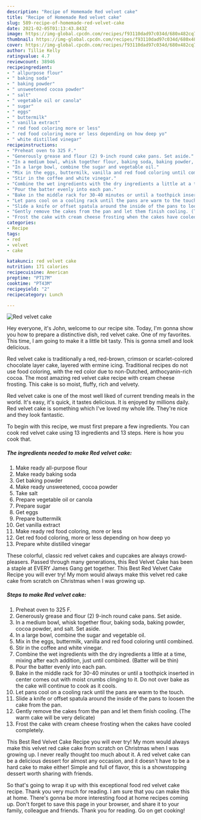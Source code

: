 ```yaml
---
description: "Recipe of Homemade Red velvet cake"
title: "Recipe of Homemade Red velvet cake"
slug: 589-recipe-of-homemade-red-velvet-cake
date: 2021-02-05T01:13:43.843Z
image: https://img-global.cpcdn.com/recipes/f93110dad97c034d/680x482cq70/red-velvet-cake-recipe-main-photo.jpg
thumbnail: https://img-global.cpcdn.com/recipes/f93110dad97c034d/680x482cq70/red-velvet-cake-recipe-main-photo.jpg
cover: https://img-global.cpcdn.com/recipes/f93110dad97c034d/680x482cq70/red-velvet-cake-recipe-main-photo.jpg
author: Tillie Kelly
ratingvalue: 4.7
reviewcount: 38946
recipeingredient:
- " allpurpose flour"
- " baking soda"
- " baking powder"
- " unsweetened cocoa powder"
- " salt"
- " vegetable oil or canola"
- " sugar"
- " eggs"
- " buttermilk"
- " vanilla extract"
- " red food coloring more or less"
- " red food coloring more or less depending on how deep yo"
- " white distilled vinegar"
recipeinstructions:
- "Preheat oven to 325 F."
- "Generously grease and flour (2) 9-inch round cake pans. Set aside."
- "In a medium bowl, whisk together flour, baking soda, baking powder, cocoa powder, and salt. Set aside."
- "In a large bowl, combine the sugar and vegetable oil."
- "Mix in the eggs, buttermilk, vanilla and red food coloring until combined."
- "Stir in the coffee and white vinegar."
- "Combine the wet ingredients with the dry ingredients a little at a time, mixing after each addition, just until combined. (Batter will be thin)"
- "Pour the batter evenly into each pan."
- "Bake in the middle rack for 30-40 minutes or until a toothpick inserted in center comes out with moist crumbs clinging to it. Do not over bake as the cake will continue to cook as it cools."
- "Let pans cool on a cooling rack until the pans are warm to the touch."
- "Slide a knife or offset spatula around the inside of the pans to loosen the cake from the pan."
- "Gently remove the cakes from the pan and let them finish cooling. (The warm cake will be very delicate)"
- "Frost the cake with cream cheese frosting when the cakes have cooled completely."
categories:
- Recipe
tags:
- red
- velvet
- cake

katakunci: red velvet cake 
nutrition: 171 calories
recipecuisine: American
preptime: "PT17M"
cooktime: "PT43M"
recipeyield: "2"
recipecategory: Lunch

---
```



![Red velvet cake](https://img-global.cpcdn.com/recipes/f93110dad97c034d/680x482cq70/red-velvet-cake-recipe-main-photo.jpg)

Hey everyone, it's John, welcome to our recipe site. Today, I'm gonna show you how to prepare a distinctive dish, red velvet cake. One of my favorites. This time, I am going to make it a little bit tasty. This is gonna smell and look delicious.

Red velvet cake is traditionally a red, red-brown, crimson or scarlet-colored chocolate layer cake, layered with ermine icing. Traditional recipes do not use food coloring, with the red color due to non-Dutched, anthocyanin-rich cocoa. The most amazing red velvet cake recipe with cream cheese frosting. This cake is so moist, fluffy, rich and velvety.

Red velvet cake is one of the most well liked of current trending meals in the world. It's easy, it's quick, it tastes delicious. It is enjoyed by millions daily. Red velvet cake is something which I've loved my whole life. They're nice and they look fantastic.


To begin with this recipe, we must first prepare a few ingredients. You can cook red velvet cake using 13 ingredients and 13 steps. Here is how you cook that.

<!--inarticleads1-->

##### The ingredients needed to make Red velvet cake:

1. Make ready  all-purpose flour
1. Make ready  baking soda
1. Get  baking powder
1. Make ready  unsweetened, cocoa powder
1. Take  salt
1. Prepare  vegetable oil or canola
1. Prepare  sugar
1. Get  eggs
1. Prepare  buttermilk
1. Get  vanilla extract
1. Make ready  red food coloring, more or less
1. Get  red food coloring, more or less depending on how deep yo
1. Prepare  white distilled vinegar


These colorful, classic red velvet cakes and cupcakes are always crowd-pleasers. Passed through many generations, this Red Velvet Cake has been a staple at EVERY James Gang get together. This Best Red Velvet Cake Recipe you will ever try! My mom would always make this velvet red cake cake from scratch on Christmas when I was growing up. 

<!--inarticleads2-->

##### Steps to make Red velvet cake:

1. Preheat oven to 325 F.
1. Generously grease and flour (2) 9-inch round cake pans. Set aside.
1. In a medium bowl, whisk together flour, baking soda, baking powder, cocoa powder, and salt. Set aside.
1. In a large bowl, combine the sugar and vegetable oil.
1. Mix in the eggs, buttermilk, vanilla and red food coloring until combined.
1. Stir in the coffee and white vinegar.
1. Combine the wet ingredients with the dry ingredients a little at a time, mixing after each addition, just until combined. (Batter will be thin)
1. Pour the batter evenly into each pan.
1. Bake in the middle rack for 30-40 minutes or until a toothpick inserted in center comes out with moist crumbs clinging to it. Do not over bake as the cake will continue to cook as it cools.
1. Let pans cool on a cooling rack until the pans are warm to the touch.
1. Slide a knife or offset spatula around the inside of the pans to loosen the cake from the pan.
1. Gently remove the cakes from the pan and let them finish cooling. (The warm cake will be very delicate)
1. Frost the cake with cream cheese frosting when the cakes have cooled completely.


This Best Red Velvet Cake Recipe you will ever try! My mom would always make this velvet red cake cake from scratch on Christmas when I was growing up. I never really thought too much about it. A red velvet cake can be a delicious dessert for almost any occasion, and it doesn&#39;t have to be a hard cake to make either! Simple and full of flavor, this is a showstopping dessert worth sharing with friends. 

So that's going to wrap it up with this exceptional food red velvet cake recipe. Thank you very much for reading. I am sure that you can make this at home. There's gonna be more interesting food at home recipes coming up. Don't forget to save this page in your browser, and share it to your family, colleague and friends. Thank you for reading. Go on get cooking!
